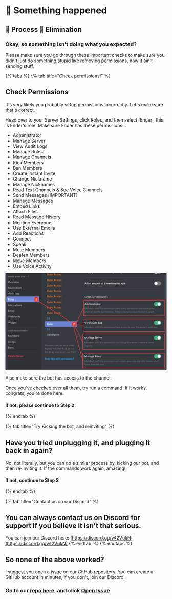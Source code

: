 # 👀 Something happened

## 👏 Process 👏 Elimination

### Okay, so something isn't doing what you expected?

Please make sure you go through these important checks to make sure you didn't just do something stupid like removing permissions, now it ain't sending stuff.

{% tabs %}
{% tab title="Check permissions!" %}
## Check Permissions

It's very likely you probably setup permissions incorrectly. Let's make sure that's correct.

Head over to your Server Settings, click Roles, and then select 'Ender', this is Ender's role. Make sure Ender has these permissions...

* Administrator
* Manage Server
* View Audit Logs
* Manage Roles
* Manage Channels
* Kick Members
* Ban Members
* Create Instant Invite
* Change Nickname
* Manage Nicknames
* Read Text Channels & See Voice Channels
* Send Messages \[IMPORTANT\]
* Manage Messages
* Embed Links
* Attach Files
* Read Message History
* Mention Everyone
* Use External Emojis
* Add Reactions
* Connect
* Speak
* Mute Members
* Deafen Members
* Move Members
* Use Voice Activity

![The process to checking roles.](.gitbook/assets/1550526019-ender.png)

Also make sure the bot has access to the channel.

Once you've checked over all them, try run a command. If it works, congrats, you're done here.

#### If not, please continue to Step 2.
{% endtab %}

{% tab title="Try Kicking the bot, and reinviting" %}
## Have you tried unplugging it, and plugging it back in again?

No, not literally, but you can do a similar process by, kicking our bot, and then re-inviting it. If the commands work again, amazing!

#### If not, continue to Step 2
{% endtab %}

{% tab title="Contact us on our Discord" %}
## You can always contact us on Discord for support if you believe it isn't that serious.

You can join our Discord here: [https://discord.gg/wt2VukN](https://discord.gg/wt2VukN)
{% endtab %}
{% endtabs %}

## So none of the above worked?

I suggest you open a issue on our GitHub repository. You can create a GitHub account in minutes, if you don't, join our Discord.

### Go to our [repo here](https://github.com/EnderAndFireDev/Ender), and click [Open Issue](https://github.com/EnderAndFireDev/Ender)

